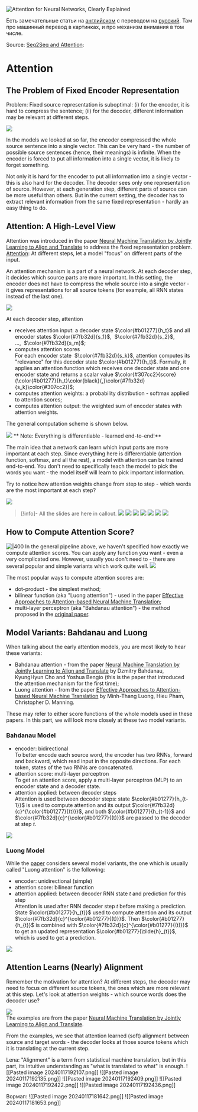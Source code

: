 ![Attention for Neural Networks, Clearly Explained](https://www.youtube.com/watch?v=PSs6nxngL6k)

Есть замечательные статьи на [английском](https://jalammar.github.io/visualizing-neural-machine-translation-mechanics-of-seq2seq-models-with-attention/) с переводом на [русский](https://habr.com/ru/articles/486158/). Там про машинный перевод в картинках, и про механизм внимания в том числе.

Source: [Seq2Seq and Attention](https://lena-voita.github.io/nlp_course/seq2seq_and_attention.html#:~:text=to%20worse%20quality.-,Attention,-The%20Problem%20of):
# Attention

## The Problem of Fixed Encoder Representation

Problem: Fixed source representation is suboptimal: (i) for the encoder, it is hard to compress the sentence; (ii) for the decoder, different information may be relevant at different steps.

![](https://lena-voita.github.io/resources/lectures/seq2seq/attention/bottleneck-min.png)

In the models we looked at so far, the encoder compressed the whole source sentence into a single vector. This can be very hard - the number of possible source sentences (hence, their meanings) is infinite. When the encoder is forced to put all information into a single vector, it is likely to forget something.

Not only it is hard for the encoder to put all information into a single vector - this is also hard for the decoder. The decoder sees only one representation of source. However, at each generation step, different parts of source can be more useful than others. But in the current setting, the decoder has to extract relevant information from the same fixed representation - hardly an easy thing to do.

## Attention: A High-Level View

Attention was introduced in the paper [Neural Machine Translation by Jointly Learning to Align and Translate](https://arxiv.org/pdf/1409.0473.pdf) to address the fixed representation problem.
[Attention](https://lena-voita.github.io/nlp_course/seq2seq_and_attention.html#:~:text=fixed%20representation%20problem.-,Attention,-%3A%20At%20different%20steps): At different steps, let a model "focus" on different parts of the input.

An attention mechanism is a part of a neural network. At each decoder step, it decides which source parts are more important. In this setting, the encoder does not have to compress the whole source into a single vector - it gives representations for all source tokens (for example, all RNN states instead of the last one).

![](https://lena-voita.github.io/resources/lectures/seq2seq/attention/general_scheme-min.png)

At each decoder step, attention

- receives attention input: a decoder state $\color{#b01277}{h_t}$ and all encoder states $\color{#7fb32d}{s_1}$,  $\color{#7fb32d}{s_2}$, ...,  $\color{#7fb32d}{s_m}$;
- computes attention scores  
    For each encoder state  $\color{#7fb32d}{s_k}$, attention computes its "relevance" for this decoder state $\color{#b01277}{h_t}$. Formally, it applies an attention function which receives one decoder state and one encoder state and returns a scalar value $\color{#307cc2}{score}(\color{#b01277}{h_t}\color{black}{,}\color{#7fb32d}{s_k}\color{#307cc2})$;
- computes attention weights: a probability distribution - softmax applied to attention scores;
- computes attention output: the weighted sum of encoder states with attention weights.

The general computation scheme is shown below.

![](https://lena-voita.github.io/resources/lectures/seq2seq/attention/computation_scheme-min.png)
** Note: Everything is differentiable - learned end-to-end!**

The main idea that a network can learn which input parts are more important at each step. Since everything here is differentiable (attention function, softmax, and all the rest), a model with attention can be trained end-to-end. You don't need to specifically teach the model to pick the words you want - the model itself will learn to pick important information.

Try to notice how attention weights change from step to step - which words are the most important at each step?

![](https://lena-voita.github.io/resources/lectures/seq2seq/attention/attn_for_steps/1-min.png)
>[!info]- All the slides are here in callout. 
> ![](https://lena-voita.github.io/resources/lectures/seq2seq/attention/attn_for_steps/2-min.png)
> ![](https://lena-voita.github.io/resources/lectures/seq2seq/attention/attn_for_steps/3-min.png)
> ![](https://lena-voita.github.io/resources/lectures/seq2seq/attention/attn_for_steps/4-min.png)
> ![](https://lena-voita.github.io/resources/lectures/seq2seq/attention/attn_for_steps/5-min.png)
> ![](https://lena-voita.github.io/resources/lectures/seq2seq/attention/attn_for_steps/6-min.png)
> ![](https://lena-voita.github.io/resources/lectures/seq2seq/attention/attn_for_steps/7-min.png)
> ![](https://lena-voita.github.io/resources/lectures/seq2seq/attention/attn_for_steps/8-min.png)

## How to Compute Attention Score?
![|400](https://lena-voita.github.io/resources/lectures/seq2seq/attention/attn_score_what_is_here-min.png)
In the general pipeline above, we haven't specified how exactly we compute attention scores. You can apply any function you want - even a very complicated one. However, usually you don't need to - there are several popular and simple variants which work quite well.
![](https://lena-voita.github.io/resources/lectures/seq2seq/attention/score_functions-min.png)

The most popular ways to compute attention scores are:

- dot-product - the simplest method;
- bilinear function (aka "Luong attention") - used in the paper [Effective Approaches to Attention-based Neural Machine Translation](https://arxiv.org/abs/1508.04025);
- multi-layer perceptron (aka "Bahdanau attention") - the method proposed in the [original paper](https://arxiv.org/pdf/1409.0473.pdf).
## Model Variants: Bahdanau and Luong

When talking about the early attention models, you are most likely to hear these variants:

- Bahdanau attention - from the paper [Neural Machine Translation by Jointly Learning to Align and Translate](https://arxiv.org/pdf/1409.0473.pdf) by Dzmitry Bahdanau, KyungHyun Cho and Yoshua Bengio (this is the paper that introduced the attention mechanism for the first time);
- Luong attention - from the paper [Effective Approaches to Attention-based Neural Machine Translation](https://arxiv.org/abs/1508.04025) by Minh-Thang Luong, Hieu Pham, Christopher D. Manning.

These may refer to either score functions of the whole models used in these papers. In this part, we will look more closely at these two model variants.

### Bahdanau Model

- encoder: bidirectional  
    To better encode each source word, the encoder has two RNNs, forward and backward, which read input in the opposite directions. For each token, states of the two RNNs are concatenated.
- attention score: multi-layer perceptron  
    To get an attention score, apply a multi-layer perceptron (MLP) to an encoder state and a decoder state.
- attention applied: between decoder steps  
    Attention is used between decoder steps: state $\color{#b01277}{h_{t-1}}$ is used to compute attention and its output $\color{#7fb32d}{c}^{\color{#b01277}{(t)}}$, and both $\color{#b01277}{h_{t-1}}$ and $\color{#7fb32d}{c}^{\color{#b01277}{(t)}}$ are passed to the decoder at step $t$.

![](https://lena-voita.github.io/resources/lectures/seq2seq/attention/bahdanau_model-min.png)

### Luong Model

While the [paper](https://arxiv.org/abs/1508.04025) considers several model variants, the one which is usually called "Luong attention" is the following:

- encoder: unidirectional (simple)
- attention score: bilinear function
- attention applied: between decoder RNN state $t$ and prediction for this step  
    Attention is used after RNN decoder step $t$ before making a prediction. State $\color{#b01277}{h_{t}}$ used to compute attention and its output $\color{#7fb32d}{c}^{\color{#b01277}{(t)}}$. Then $\color{#b01277}{h_{t}}$ is combined with $\color{#7fb32d}{c}^{\color{#b01277}{(t)}}$ to get an updated representation $\color{#b01277}{\tilde{h}_{t}}$, which is used to get a prediction.

![](https://lena-voita.github.io/resources/lectures/seq2seq/attention/luong_model-min.png)

## Attention Learns (Nearly) Alignment

Remember the motivation for attention? At different steps, the decoder may need to focus on different source tokens, the ones which are more relevant at this step. Let's look at attention weights - which source words does the decoder use?

![](https://lena-voita.github.io/resources/lectures/seq2seq/attention/bahdanau_examples-min.png)  
The examples are from the paper [Neural Machine Translation by Jointly Learning to Align and Translate](https://arxiv.org/pdf/1409.0473.pdf).

From the examples, we see that attention learned (soft) alignment between source and target words - the decoder looks at those source tokens which it is translating at the current step.

Lena: "Alignment" is a term from statistical machine translation, but in this part, its intuitive understanding as "what is translated to what" is enough.
![[Pasted image 20240117192107.png]]
![[Pasted image 20240117192135.png]]
![[Pasted image 20240117192409.png]]
![[Pasted image 20240117192422.png]]
![[Pasted image 20240117192436.png]]

Вормап:
![[Pasted image 20240117181642.png]]
![[Pasted image 20240117181653.png]]
